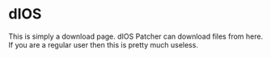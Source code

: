 # dIOS

This is simply a download page. dIOS Patcher can download files from here.
If you are a regular user then this is pretty much useless.
